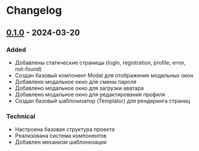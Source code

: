 # Changelog

## [0.1.0] - 2024-03-20

### Added
- Добавлены статические страницы (login, registration, profile, error, not-found)
- Создан базовый компонент Modal для отображения модальных окон
- Добавлено модальное окно для смены пароля
- Добавлено модальное окно для загрузки аватара
- Добавлено модальное окно для редактирования профиля
- Создан базовый шаблонизатор (Templator) для рендеринга страниц

### Technical
- Настроена базовая структура проекта
- Реализована система компонентов
- Добавлен механизм шаблонизации

[0.1.0]: https://github.com/SergeyKazarinov/oneline-chat/releases/tag/v0.1.0

